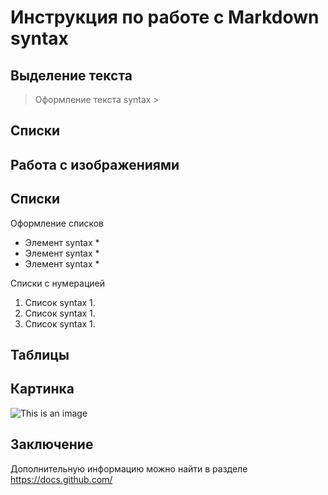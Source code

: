 # Инструкция по работе с Markdown syntax

## Выделение текста

> Оформление текста syntax >

## Списки

## Работа с изображениями

## Списки
Оформление списков
* Элемент syntax *
* Элемент syntax *
* Элемент syntax *

Списки с нумерацией
1. Список syntax 1.
2. Список syntax 1.
3. Список syntax 1.


## Таблицы

## Картинка

![This is an image](https://myoctocat.com/assets/images/base-octocat.svg)

## Заключение

Дополнительную информацию можно найти в разделе https://docs.github.com/



